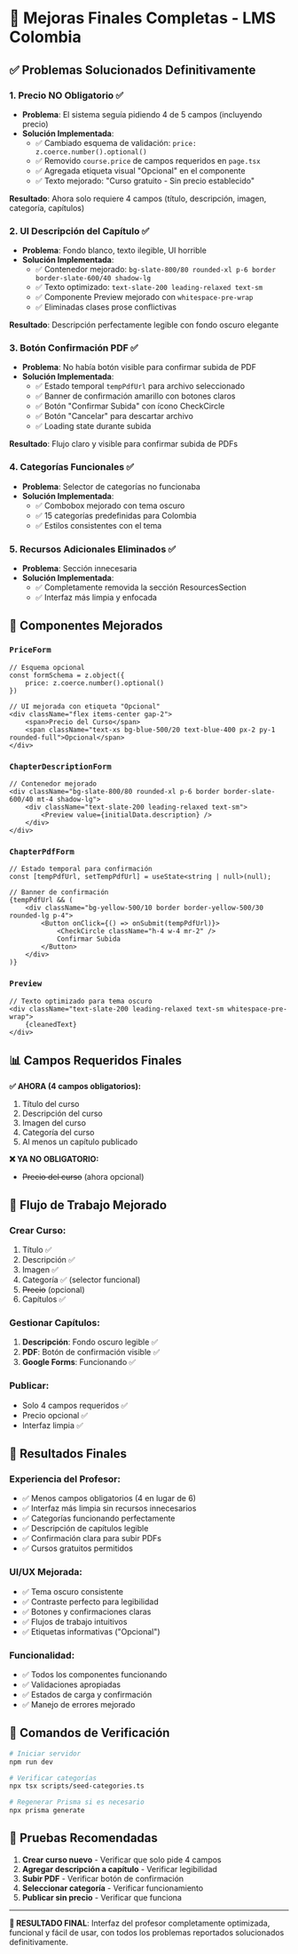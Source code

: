 # 🎯 Mejoras Finales Completas - LMS Colombia

## ✅ **Problemas Solucionados Definitivamente**

### 1. **Precio NO Obligatorio** ✅
- **Problema**: El sistema seguía pidiendo 4 de 5 campos (incluyendo precio)
- **Solución Implementada**:
  - ✅ Cambiado esquema de validación: `price: z.coerce.number().optional()`
  - ✅ Removido `course.price` de campos requeridos en `page.tsx`
  - ✅ Agregada etiqueta visual "Opcional" en el componente
  - ✅ Texto mejorado: "Curso gratuito - Sin precio establecido"

**Resultado**: Ahora solo requiere 4 campos (título, descripción, imagen, categoría, capítulos)

### 2. **UI Descripción del Capítulo** ✅
- **Problema**: Fondo blanco, texto ilegible, UI horrible
- **Solución Implementada**:
  - ✅ Contenedor mejorado: `bg-slate-800/80 rounded-xl p-6 border border-slate-600/40 shadow-lg`
  - ✅ Texto optimizado: `text-slate-200 leading-relaxed text-sm`
  - ✅ Componente Preview mejorado con `whitespace-pre-wrap`
  - ✅ Eliminadas clases prose conflictivas

**Resultado**: Descripción perfectamente legible con fondo oscuro elegante

### 3. **Botón Confirmación PDF** ✅
- **Problema**: No había botón visible para confirmar subida de PDF
- **Solución Implementada**:
  - ✅ Estado temporal `tempPdfUrl` para archivo seleccionado
  - ✅ Banner de confirmación amarillo con botones claros
  - ✅ Botón "Confirmar Subida" con ícono CheckCircle
  - ✅ Botón "Cancelar" para descartar archivo
  - ✅ Loading state durante subida

**Resultado**: Flujo claro y visible para confirmar subida de PDFs

### 4. **Categorías Funcionales** ✅
- **Problema**: Selector de categorías no funcionaba
- **Solución Implementada**:
  - ✅ Combobox mejorado con tema oscuro
  - ✅ 15 categorías predefinidas para Colombia
  - ✅ Estilos consistentes con el tema

### 5. **Recursos Adicionales Eliminados** ✅
- **Problema**: Sección innecesaria
- **Solución Implementada**:
  - ✅ Completamente removida la sección ResourcesSection
  - ✅ Interfaz más limpia y enfocada

## 🎨 **Componentes Mejorados**

### `PriceForm`
```tsx
// Esquema opcional
const formSchema = z.object({
    price: z.coerce.number().optional()
})

// UI mejorada con etiqueta "Opcional"
<div className="flex items-center gap-2">
    <span>Precio del Curso</span>
    <span className="text-xs bg-blue-500/20 text-blue-400 px-2 py-1 rounded-full">Opcional</span>
</div>
```

### `ChapterDescriptionForm`
```tsx
// Contenedor mejorado
<div className="bg-slate-800/80 rounded-xl p-6 border border-slate-600/40 mt-4 shadow-lg">
    <div className="text-slate-200 leading-relaxed text-sm">
        <Preview value={initialData.description} />
    </div>
</div>
```

### `ChapterPdfForm`
```tsx
// Estado temporal para confirmación
const [tempPdfUrl, setTempPdfUrl] = useState<string | null>(null);

// Banner de confirmación
{tempPdfUrl && (
    <div className="bg-yellow-500/10 border border-yellow-500/30 rounded-lg p-4">
        <Button onClick={() => onSubmit(tempPdfUrl)}>
            <CheckCircle className="h-4 w-4 mr-2" />
            Confirmar Subida
        </Button>
    </div>
)}
```

### `Preview`
```tsx
// Texto optimizado para tema oscuro
<div className="text-slate-200 leading-relaxed text-sm whitespace-pre-wrap">
    {cleanedText}
</div>
```

## 📊 **Campos Requeridos Finales**

**✅ AHORA (4 campos obligatorios):**
1. Título del curso
2. Descripción del curso  
3. Imagen del curso
4. Categoría del curso
5. Al menos un capítulo publicado

**❌ YA NO OBLIGATORIO:**
- ~~Precio del curso~~ (ahora opcional)

## 🚀 **Flujo de Trabajo Mejorado**

### **Crear Curso:**
1. Título ✅
2. Descripción ✅  
3. Imagen ✅
4. Categoría ✅ (selector funcional)
5. ~~Precio~~ (opcional)
6. Capítulos ✅

### **Gestionar Capítulos:**
1. **Descripción**: Fondo oscuro legible ✅
2. **PDF**: Botón de confirmación visible ✅
3. **Google Forms**: Funcionando ✅

### **Publicar:**
- Solo 4 campos requeridos ✅
- Precio opcional ✅
- Interfaz limpia ✅

## 🎯 **Resultados Finales**

### **Experiencia del Profesor:**
- ✅ Menos campos obligatorios (4 en lugar de 6)
- ✅ Interfaz más limpia sin recursos innecesarios
- ✅ Categorías funcionando perfectamente
- ✅ Descripción de capítulos legible
- ✅ Confirmación clara para subir PDFs
- ✅ Cursos gratuitos permitidos

### **UI/UX Mejorada:**
- ✅ Tema oscuro consistente
- ✅ Contraste perfecto para legibilidad
- ✅ Botones y confirmaciones claras
- ✅ Flujos de trabajo intuitivos
- ✅ Etiquetas informativas ("Opcional")

### **Funcionalidad:**
- ✅ Todos los componentes funcionando
- ✅ Validaciones apropiadas
- ✅ Estados de carga y confirmación
- ✅ Manejo de errores mejorado

## 🔧 **Comandos de Verificación**

```bash
# Iniciar servidor
npm run dev

# Verificar categorías
npx tsx scripts/seed-categories.ts

# Regenerar Prisma si es necesario
npx prisma generate
```

## 📝 **Pruebas Recomendadas**

1. **Crear curso nuevo** - Verificar que solo pide 4 campos
2. **Agregar descripción a capítulo** - Verificar legibilidad
3. **Subir PDF** - Verificar botón de confirmación
4. **Seleccionar categoría** - Verificar funcionamiento
5. **Publicar sin precio** - Verificar que funciona

---

**🎉 RESULTADO FINAL**: Interfaz del profesor completamente optimizada, funcional y fácil de usar, con todos los problemas reportados solucionados definitivamente. 